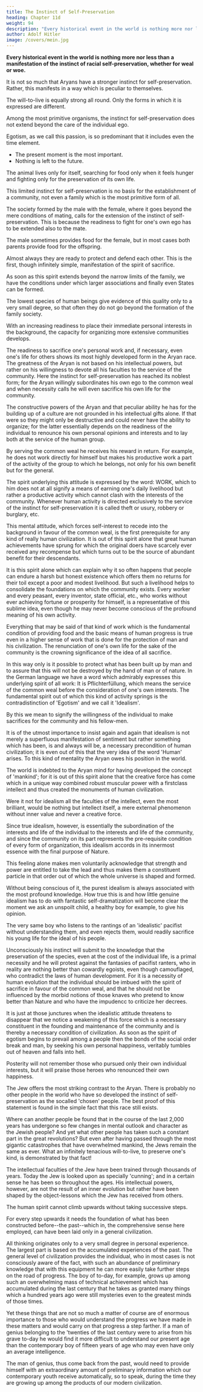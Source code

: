 ```yaml
---
title: The Instinct of Self-Preservation
heading: Chapter 11d
weight: 94
description: "Every historical event in the world is nothing more nor less than a manifestation of the instinct of racial self-preservation, whether for weal or woe"
author: Adolf Hitler
image: /covers/mein.jpg
---
```




**Every historical event in the world is nothing more nor less than a manifestation of the instinct of racial self-preservation, whether for weal or woe.** 

It is not so much that Aryans have a stronger instinct for self-preservation. Rather, this manifests in a way which is peculiar to themselves. 

The will-to-live is equally strong all round. Only the forms in which it is expressed are different. 

Among the most primitive organisms, the instinct for self-preservation does not extend beyond the care of the individual ego. 

Egotism, as we call this passion, is so predominant that it includes even the time element.
- The present moment is the most important.
- Nothing is left to the future. 

The animal lives only for itself, searching for food only when it feels hunger and fighting only for the preservation of its own life. 

This limited instinct for self-preservation is no basis for the establishment of a community, not even a family which is the most primitive form of all.

The society formed by the male with the female, where it goes beyond the mere conditions of mating, calls for the extension of the instinct of self-preservation. This is because the readiness to fight for one's own ego has to be extended also to the mate. 

The male sometimes provides food for the female, but in most cases both parents provide food for the offspring.

Almost always they are ready to protect and defend each other. This is the first, though infinitely simple, manifestation of the spirit of sacrifice. 

As soon as this spirit extends beyond the narrow limits of the family, we have the conditions under which larger associations and finally even States can be formed.

The lowest species of human beings give evidence of this quality only to a very small degree, so that often they do not go beyond the formation of the family society. 

With an increasing readiness to place their immediate personal interests in the background, the capacity for organizing more extensive communities develops. 

The readiness to sacrifice one's personal work and, if necessary, even one's life for others shows its most highly developed form in the Aryan race. The greatness of the Aryan is not based on his intellectual powers, but rather on his willingness to devote all his faculties to the service of the community. Here the instinct for self-preservation has reached its noblest form; for the Aryan willingly subordinates his own ego to the common weal and when necessity calls he will even sacrifice his own life for the community.

The constructive powers of the Aryan and that peculiar ability he has for the building up of a culture are not grounded in his intellectual gifts alone. If that were so they might only be destructive and could never have the ability to organize; for the latter essentially depends on the readiness of the individual to renounce his own personal opinions and interests and to lay both at the service of the human group. 

By serving the common weal he receives his reward in return. For example, he does not work directly for himself but makes his productive work a part of the activity of the group to which he belongs, not only for his own benefit but for the general. 

The spirit underlying this attitude is expressed by the word: WORK, which to him does not at all signify a means of earning one's daily livelihood but rather a productive activity which cannot clash with the interests of the community. Whenever human activity is directed exclusively to the service of the instinct for self-preservation it is called theft or usury, robbery or burglary, etc.

This mental attitude, which forces self-interest to recede into the background in favour of the common weal, is the first prerequisite for any kind of really human civilization. It is out of this spirit alone that great human achievements have sprung for which the original doers have scarcely ever received any recompense but which turns out to be the source of abundant benefit for their descendants.

It is this spirit alone which can explain why it so often happens that people can endure a harsh but honest existence which offers them no returns for their toil except a poor and modest livelihood. But such a livelihood helps to consolidate the foundations on which the community exists. Every worker and every peasant, every inventor, state official, etc., who works without ever achieving fortune or prosperity for himself, is a representative of this sublime idea, even though he may never become conscious of the profound meaning of his own activity.

Everything that may be said of that kind of work which is the fundamental condition of providing food and the basic means of human progress is true even in a higher sense of work that is done for the protection of man and his civilization. The renunciation of one's own life for the sake of the community is the crowning significance of the idea of
all sacrifice. 

In this way only is it possible to protect what has been built up by man and to assure that this will not be destroyed by the hand of man or of nature. In the German language we have a word which admirably expresses this underlying spirit of all work: It is Pflichterfüllung, which means the service of the common weal  before the consideration of one's own interests. The fundamental spirit out of which this kind of activity springs is the contradistinction of 'Egotism' and we call it 'Idealism'. 

By this we mean to signify the willingness of the individual to make sacrifices for the
community and his fellow-men.

It is of the utmost importance to insist again and again that idealism is not merely a superfluous manifestation of sentiment but rather something which has been, is and always will be, a necessary precondition of human civilization; it is even out of this that the very idea of the word 'Human' arises. To this kind of mentality the Aryan owes his
position in the world. 

The world is indebted to the Aryan mind for having developed the concept of 'mankind'; for it is out of this spirit alone that the creative force has come which in a unique way combined robust muscular power with a firstclass intellect and thus created the monuments of human civilization.

Were it not for idealism all the faculties of the intellect, even the most brilliant, would be nothing but intellect itself, a mere external phenomenon without inner value and never a creative force.

Since true idealism, however, is essentially the subordination of the interests and life of the individual to the interests and life of the community, and since the community on its part represents the pre-requisite condition of every form of organization, this idealism accords in its innermost essence with the final purpose of Nature. 

This feeling alone makes men voluntarily acknowledge that strength and power are entitled to take the lead and thus makes them a constituent particle in that order out of which the whole universe is shaped and formed.

Without being conscious of it, the purest idealism is always associated with the most profound knowledge. How true this is and how little genuine idealism has to do with fantastic self-dramatization will become clear the moment we ask an unspoilt child, a
healthy boy for example, to give his opinion. 

The very same boy who listens to the rantings of an 'idealistic' pacifist without understanding them, and even rejects them,
would readily sacrifice his young life for the ideal of his people.

Unconsciously his instinct will submit to the knowledge that the preservation of the species, even at the cost of the individual life, is a primal necessity and he will protest against the fantasies of pacifist ranters, who in reality are nothing better than cowardly
egoists, even though camouflaged, who contradict the laws of human development. For it is a necessity of human evolution that the individual should be imbued with the spirit of sacrifice in favour of the common weal, and that he should not be influenced by the
morbid notions of those knaves who pretend to know better than Nature and who have
the impudencc to criticize her decrees. 

It is just at those junctures when the idealistic attitude threatens to disappear that we notice a weakening of this force which is a necessary constituent in the founding and maintenance of the community and is thereby a necessary condition of civilization. As soon as the spirit of egotism begins to prevail among a people then the bonds of the social order break and man, by seeking his own personal happiness, veritably tumbles out of heaven and falls into hell.

Posterity will not remember those who pursued only their own individual interests, but it will praise those heroes who renounced their own happiness.

The Jew offers the most striking contrast to the Aryan. There is probably no other people in the world who have so developed the instinct of self-preservation as the socalled 'chosen' people. The best proof of this statement is found in the simple fact that this race still exists. 

Where can another people be found that in the course of the last 2,000 years has undergone so few changes in mental outlook and character as the Jewish people? And yet what other people has taken such a constant part in the great revolutions? But even after having passed through the most gigantic catastrophes that have overwhelmed mankind, the Jews remain the same as ever. What an infinitely tenacious will-to-live, to preserve one's kind, is demonstrated by that fact!

The intellectual faculties of the Jew have been trained through thousands of years. Today the Jew is looked upon as specially 'cunning'; and in a certain sense he has been so throughout the ages. His intellectual powers, however, are not the result of an inner
evolution but rather have been shaped by the object-lessons which the Jew has received
from others. 

The human spirit cannot climb upwards without taking successive steps.

For every step upwards it needs the foundation of what has been constructed before--the past--which in, the comprehensive sense here employed, can have been laid only in a general civilization. 

All thinking originates only to a very small degree in personal experience. The largest part is based on the accumulated experiences of the past. The general level of civilization provides the individual, who in most cases is not consciously aware of the fact, with such an abundance of preliminary knowledge that with this equipment he can more easily take further steps on the road of progress. The
boy of to-day, for example, grows up among such an overwhelming mass of technical
achievement which has accumulated during the last century that he takes as granted
many things which a hundred years ago were still mysteries even to the greatest minds
of those times. 

Yet these things that are not so much a matter of course are of enormous importance to those who would understand the progress we have made in these matters and would carry on that progress a step farther. If a man of genius belonging to the 'twenties of the last century were to arise from his grave to-day he would find it more difficult to understand our present age than the contemporary boy of fifteen years
of age who may even have only an average intelligence. 

The man of genius, thus come back from the past, would need to provide himself with an extraordinary amount of
preliminary information which our contemporary youth receive automatically, so to 
speak, during the time they are growing up among the products of our modern
civilization.

